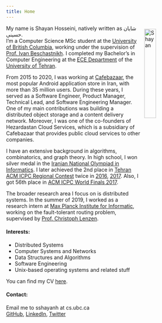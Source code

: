 ```yaml
---
title: Home 
---
```


<img style="display: inline-block; float:right; margin: 10px 0px 0px 10px;" height="25%" width="25%" src="/shayan2.jpg" alt="Shayan" />

My name is Shayan Hosseini, natively written as شایان حسینی.\
I’m a Computer Science MSc student at the [University of British Columbia](https://www.ubc.ca/), working under the supervision of [Prof. Ivan Beschastnikh](https://www.cs.ubc.ca/~bestchai/). I completed my Bachelor’s in Computer Engineering at the [ECE Department](http://ece.ut.ac.ir/) of the [University of Tehran](http://ut.ac.ir/).

From 2015 to 2020, I was working at [Cafebazaar](http://cafebazaar.ir/), the most popular Android application store in Iran, with more than 35 million users. During these years, I served as a Software Engineer, Product Manager, Technical Lead, and Software Engineering Manager. One of my main contributions was building a distributed object storage and a content delivery network. Moreover, I was one of the co-founders of Hezardastan Cloud Services, which is a subsidiary of Cafebazaar that provides public cloud services to other companies.

I have an extensive background in algorithms, combinatorics, and graph theory. In high school, I won silver medal in the [Iranian National Olympiad in Informatics](http://inoi.ir/). I later achieved the 2nd place in [Tehran ACM ICPC Regional Contest](https://icpc.ir/) twice in [2016](http://icpc.sharif.edu/acmicpc16/scoreboard/), [2017](http://icpc.sharif.edu/acmicpc17/scoreboard/). Also, I got 56th place in [ACM ICPC World Finals 2017](https://icpc.baylor.edu/community/results-2017).

The broader research area I focus on is distributed systems. In the summer of 2019, I worked as a research intern at [Max Planck Institute for Informatic](https://www.mpi-inf.mpg.de/), working on the fault-tolerant routing problem, supervised by [Prof. Christoph Lenzen](https://people.mpi-inf.mpg.de/~clenzen/).

#### Interests:

*   Distributed Systems
*   Computer Systems and Networks
*   Data Structures and Algorithms
*   Software Engineering
*   Unix-based operating systems and related stuff

You can find my CV [here](/shayan-cv.pdf).

#### Contact:

Email me to sshayanh at cs.ubc.ca\
[GitHub](https://github.com/shayanh), [LinkedIn](https://www.linkedin.com/in/shayan-hosseini), [Twitter](https://twitter.com/seshayanh)
